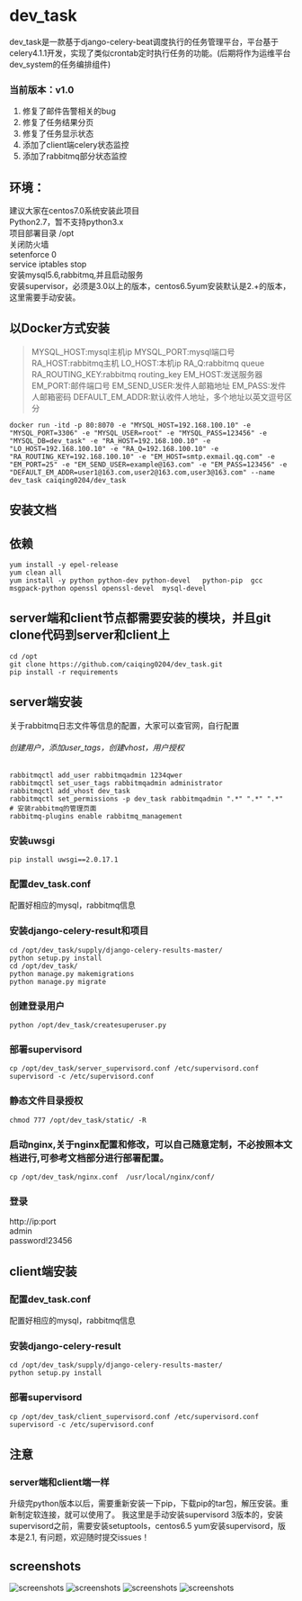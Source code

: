 # dev_task
dev_task是一款基于django-celery-beat调度执行的任务管理平台，平台基于celery4.1.1开发，实现了类似crontab定时执行任务的功能。(后期将作为运维平台dev_system的任务编排组件)<br>
### 当前版本：v1.0
1. 修复了邮件告警相关的bug
2. 修复了任务结果分页
3. 修复了任务显示状态
4. 添加了client端celery状态监控
5. 添加了rabbitmq部分状态监控
## 环境：
建议大家在centos7.0系统安装此项目<br>
Python2.7，暂不支持python3.x<br>
项目部署目录 /opt<br>
关闭防火墙<br>
setenforce 0<br>
service iptables stop<br>
安装mysql5.6,rabbitmq,并且启动服务<br>
安装supervisor，必须是3.0以上的版本，centos6.5yum安装默认是2.+的版本，这里需要手动安装。<br>

## 以Docker方式安装
> MYSQL_HOST:mysql主机ip
> MYSQL_PORT:mysql端口号
> RA_HOST:rabbitmq主机
> LO_HOST:本机ip
> RA_Q:rabbitmq queue
> RA_ROUTING_KEY:rabbitmq routing_key
> EM_HOST:发送服务器
> EM_PORT:邮件端口号
> EM_SEND_USER:发件人邮箱地址
> EM_PASS:发件人邮箱密码
> DEFAULT_EM_ADDR:默认收件人地址，多个地址以英文逗号区分

```
docker run -itd -p 80:8070 -e "MYSQL_HOST=192.168.100.10" -e "MYSQL_PORT=3306" -e "MYSQL_USER=root" -e "MYSQL_PASS=123456" -e "MYSQL_DB=dev_task" -e "RA_HOST=192.168.100.10" -e "LO_HOST=192.168.100.10" -e "RA_Q=192.168.100.10" -e "RA_ROUTING_KEY=192.168.100.10" -e "EM_HOST=smtp.exmail.qq.com" -e "EM_PORT=25" -e "EM_SEND_USER=example@163.com" -e "EM_PASS=123456" -e "DEFAULT_EM_ADDR=user1@163.com,user2@163.com,user3@163.com" --name dev_task caiqing0204/dev_task
```

## 安装文档
## 依赖
```
yum install -y epel-release
yum clean all
yum install -y python python-dev python-devel   python-pip  gcc  msgpack-python openssl openssl-devel  mysql-devel
```
## server端和client节点都需要安装的模块，并且git clone代码到server和client上
```
cd /opt
git clone https://github.com/caiqing0204/dev_task.git
pip install -r requirements
```

## server端安装
关于rabbitmq日志文件等信息的配置，大家可以查官网，自行配置<br>
###### 创建用户，添加user_tags，创建vhost，用户授权
```
rabbitmqctl add_user rabbitmqadmin 1234qwer
rabbitmqctl set_user_tags rabbitmqadmin administrator
rabbitmqctl add_vhost dev_task
rabbitmqctl set_permissions -p dev_task rabbitmqadmin ".*" ".*" ".*"
# 安装rabbitmq的管理页面
rabbitmq-plugins enable rabbitmq_management
```

### 安装uwsgi
```
pip install uwsgi==2.0.17.1
```
### 配置dev_task.conf
配置好相应的mysql，rabbitmq信息

### 安装django-celery-result和项目
```
cd /opt/dev_task/supply/django-celery-results-master/
python setup.py install
cd /opt/dev_task/
python manage.py makemigrations
python manage.py migrate
```
### 创建登录用户
```
python /opt/dev_task/createsuperuser.py
```
### 部署supervisord
```
cp /opt/dev_task/server_supervisord.conf /etc/supervisord.conf
supervisord -c /etc/supervisord.conf
```
### 静态文件目录授权
```
chmod 777 /opt/dev_task/static/ -R
```
### 启动nginx,关于nginx配置和修改，可以自己随意定制，不必按照本文档进行,可参考文档部分进行部署配置。
```
cp /opt/dev_task/nginx.conf  /usr/local/nginx/conf/
```
### 登录
http://ip:port<br>
admin<br>
password!23456

## client端安装
### 配置dev_task.conf
配置好相应的mysql，rabbitmq信息

### 安装django-celery-result
```
cd /opt/dev_task/supply/django-celery-results-master/
python setup.py install
```
### 部署supervisord
```
cp /opt/dev_task/client_supervisord.conf /etc/supervisord.conf
supervisord -c /etc/supervisord.conf
```
## 注意
### server端和client端一样
升级完python版本以后，需要重新安装一下pip，下载pip的tar包，解压安装。重新制定软连接，就可以使用了。
我这里是手动安装supervisord 3版本的，安装supervisord之前，需要安装setuptools，centos6.5 yum安装supervisord，版本是2.1,
有问题，欢迎随时提交issues！

## screenshots
![screenshots](./screenshots/index.png   "screenshots")
![screenshots](./screenshots/job_list.png   "screenshots")
![screenshots](./screenshots/result_list1.png   "screenshots")
![screenshots](./screenshots/result_list2.png   "screenshots")
